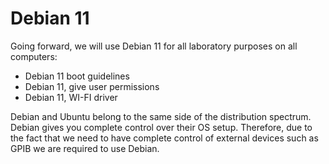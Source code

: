 # Debian 11

Going forward, we will use Debian 11 for all laboratory purposes on all computers:

- Debian 11 boot guidelines
- Debian 11, give user permissions
- Debian 11, WI-FI driver


Debian and Ubuntu belong to the same side of the distribution spectrum. Debian gives you complete control over their OS setup. Therefore, due to the fact that we need to have complete control of external devices such as GPIB we are required to use Debian.
